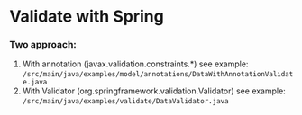 # Validate with Spring

### Two approach:
1. With annotation (javax.validation.constraints.*) see example: 
    `/src/main/java/examples/model/annotations/DataWithAnnotationValidate.java`
2. With Validator (org.springframework.validation.Validator) see example: 
    `/src/main/java/examples/validate/DataValidator.java`